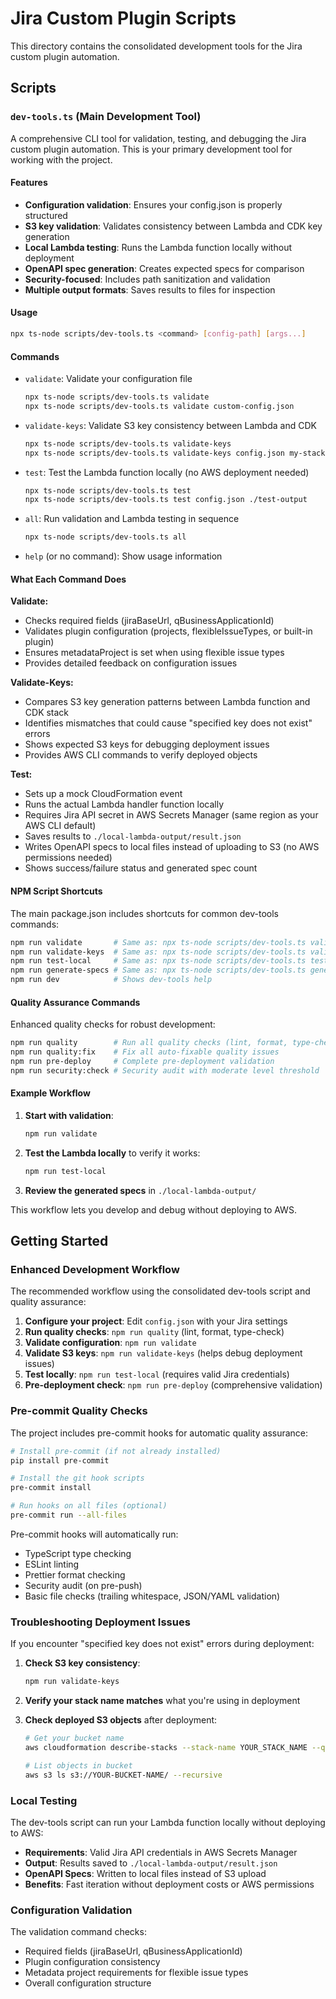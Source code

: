 # Jira Custom Plugin Scripts

This directory contains the consolidated development tools for the Jira custom plugin automation.

## Scripts

### `dev-tools.ts` (Main Development Tool)

A comprehensive CLI tool for validation, testing, and debugging the Jira custom plugin automation. This is your primary development tool for working with the project.

#### Features

- **Configuration validation**: Ensures your config.json is properly structured
- **S3 key validation**: Validates consistency between Lambda and CDK key generation
- **Local Lambda testing**: Runs the Lambda function locally without deployment
- **OpenAPI spec generation**: Creates expected specs for comparison
- **Security-focused**: Includes path sanitization and validation
- **Multiple output formats**: Saves results to files for inspection

#### Usage

```bash
npx ts-node scripts/dev-tools.ts <command> [config-path] [args...]
```

#### Commands

- `validate`: Validate your configuration file

    ```bash
    npx ts-node scripts/dev-tools.ts validate
    npx ts-node scripts/dev-tools.ts validate custom-config.json
    ```

- `validate-keys`: Validate S3 key consistency between Lambda and CDK

    ```bash
    npx ts-node scripts/dev-tools.ts validate-keys
    npx ts-node scripts/dev-tools.ts validate-keys config.json my-stack-name
    ```

- `test`: Test the Lambda function locally (no AWS deployment needed)

    ```bash
    npx ts-node scripts/dev-tools.ts test
    npx ts-node scripts/dev-tools.ts test config.json ./test-output
    ```

- `all`: Run validation and Lambda testing in sequence

    ```bash
    npx ts-node scripts/dev-tools.ts all
    ```

- `help` (or no command): Show usage information

#### What Each Command Does

**Validate:**

- Checks required fields (jiraBaseUrl, qBusinessApplicationId)
- Validates plugin configuration (projects, flexibleIssueTypes, or built-in plugin)
- Ensures metadataProject is set when using flexible issue types
- Provides detailed feedback on configuration issues

**Validate-Keys:**

- Compares S3 key generation patterns between Lambda function and CDK stack
- Identifies mismatches that could cause "specified key does not exist" errors
- Shows expected S3 keys for debugging deployment issues
- Provides AWS CLI commands to verify deployed objects

**Test:**

- Sets up a mock CloudFormation event
- Runs the actual Lambda handler function locally
- Requires Jira API secret in AWS Secrets Manager (same region as your AWS CLI default)
- Saves results to `./local-lambda-output/result.json`
- Writes OpenAPI specs to local files instead of uploading to S3 (no AWS permissions needed)
- Shows success/failure status and generated spec count

#### NPM Script Shortcuts

The main package.json includes shortcuts for common dev-tools commands:

```bash
npm run validate       # Same as: npx ts-node scripts/dev-tools.ts validate
npm run validate-keys  # Same as: npx ts-node scripts/dev-tools.ts validate-keys
npm run test-local     # Same as: npx ts-node scripts/dev-tools.ts test
npm run generate-specs # Same as: npx ts-node scripts/dev-tools.ts generate-specs
npm run dev            # Shows dev-tools help
```

#### Quality Assurance Commands

Enhanced quality checks for robust development:

```bash
npm run quality        # Run all quality checks (lint, format, type-check)
npm run quality:fix    # Fix all auto-fixable quality issues
npm run pre-deploy     # Complete pre-deployment validation
npm run security:check # Security audit with moderate level threshold
```

#### Example Workflow

1. **Start with validation**:

    ```bash
    npm run validate
    ```

2. **Test the Lambda locally** to verify it works:

    ```bash
    npm run test-local
    ```

3. **Review the generated specs** in `./local-lambda-output/`

This workflow lets you develop and debug without deploying to AWS.

## Getting Started

### Enhanced Development Workflow

The recommended workflow using the consolidated dev-tools script and quality assurance:

1. **Configure your project**: Edit `config.json` with your Jira settings
2. **Run quality checks**: `npm run quality` (lint, format, type-check)
3. **Validate configuration**: `npm run validate`
4. **Validate S3 keys**: `npm run validate-keys` (helps debug deployment issues)
5. **Test locally**: `npm run test-local` (requires valid Jira credentials)
6. **Pre-deployment check**: `npm run pre-deploy` (comprehensive validation)

### Pre-commit Quality Checks

The project includes pre-commit hooks for automatic quality assurance:

```bash
# Install pre-commit (if not already installed)
pip install pre-commit

# Install the git hook scripts
pre-commit install

# Run hooks on all files (optional)
pre-commit run --all-files
```

Pre-commit hooks will automatically run:

- TypeScript type checking
- ESLint linting
- Prettier format checking
- Security audit (on pre-push)
- Basic file checks (trailing whitespace, JSON/YAML validation)

### Troubleshooting Deployment Issues

If you encounter "specified key does not exist" errors during deployment:

1. **Check S3 key consistency**:

    ```bash
    npm run validate-keys
    ```

2. **Verify your stack name matches** what you're using in deployment

3. **Check deployed S3 objects** after deployment:

    ```bash
    # Get your bucket name
    aws cloudformation describe-stacks --stack-name YOUR_STACK_NAME --query 'Stacks[0].Outputs[?OutputKey==`OpenApiSpecBucketName`].OutputValue' --output text

    # List objects in bucket
    aws s3 ls s3://YOUR-BUCKET-NAME/ --recursive
    ```

### Local Testing

The dev-tools script can run your Lambda function locally without deploying to AWS:

- **Requirements**: Valid Jira API credentials in AWS Secrets Manager
- **Output**: Results saved to `./local-lambda-output/result.json`
- **OpenAPI Specs**: Written to local files instead of S3 upload
- **Benefits**: Fast iteration without deployment costs or AWS permissions

### Configuration Validation

The validation command checks:

- Required fields (jiraBaseUrl, qBusinessApplicationId)
- Plugin configuration consistency
- Metadata project requirements for flexible issue types
- Overall configuration structure

